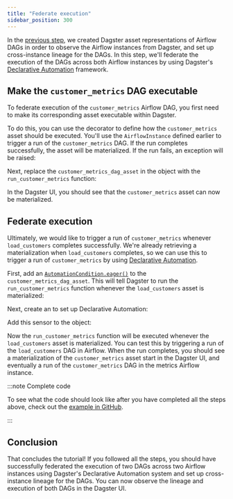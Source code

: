 ```yaml
---
title: "Federate execution"
sidebar_position: 300
---
```


In the [previous step](observe), we created Dagster asset representations of Airflow DAGs in order to observe the Airflow instances from Dagster, and set up cross-instance lineage for the DAGs. In this step, we'll federate the execution of the DAGs across both Airflow instances by using Dagster's [Declarative Automation](/guides/automate/declarative-automation/) framework.

## Make the `customer_metrics` DAG executable

To federate execution of the `customer_metrics` Airflow DAG, you first need to make its corresponding asset executable within Dagster.

To do this, you can use the <PyObject section="assets" module="dagster" object="multi_asset" displayText="@multi_asset" />  decorator to define how the `customer_metrics` asset should be executed. You'll use the `AirflowInstance` defined earlier to trigger a run of the `customer_metrics` DAG. If the run completes successfully, the asset will be materialized. If the run fails, an exception will be raised:

<CodeExample path="airlift-federation-tutorial/snippets/federated_execution.py" startAfter="start_multi_asset" endBefore="end_multi_asset" />

Next, replace the `customer_metrics_dag_asset` in the <PyObject section="definitions" module="dagster" object="Definitions" /> object with the `run_customer_metrics` function:

<CodeExample path="airlift-federation-tutorial/snippets/federated_execution.py" startAfter="start_multi_asset_defs" endBefore="end_multi_asset_defs" />

In the Dagster UI, you should see that the `customer_metrics` asset can now be materialized.

## Federate execution

Ultimately, we would like to trigger a run of `customer_metrics` whenever `load_customers` completes successfully. We're already retrieving a materialization when `load_customers` completes, so we can use this to trigger a run of `customer_metrics` by using [Declarative Automation](/guides/automate/declarative-automation/).

First, add an [`AutomationCondition.eager()`](/api/python-api/assets#dagster.AutomationCondition.eager) to the `customer_metrics_dag_asset`. This will tell Dagster to run the `run_customer_metrics` function whenever the `load_customers` asset is materialized:

<CodeExample path="airlift-federation-tutorial/snippets/federated_execution.py" startAfter="start_eager" endBefore="end_eager" />

Next, create an <PyObject section="assets" module="dagster" object="AutomationConditionSensorDefinition" /> to set up Declarative Automation:

<CodeExample path="airlift-federation-tutorial/snippets/federated_execution.py" startAfter="start_automation_sensor" endBefore="end_automation_sensor" />

Add this sensor to the <PyObject section="definitions" module="dagster" object="Definitions" /> object:

<CodeExample path="airlift-federation-tutorial/snippets/federated_execution.py" startAfter="start_complete_defs" endBefore="end_complete_defs" />

Now the `run_customer_metrics` function will be executed whenever the `load_customers` asset is materialized. You can test this by triggering a run of the `load_customers` DAG in Airflow. When the run completes, you should see a materialization of the `customer_metrics` asset start in the Dagster UI, and eventually a run of the `customer_metrics` DAG in the metrics Airflow instance.

:::note Complete code

To see what the code should look like after you have completed all the steps above, check out the [example in GitHub](https://github.com/dagster-io/dagster/blob/master/examples/airlift-federation-tutorial/airlift_federation_tutorial/dagster_defs/stages/executable_and_da.py).

:::

## Conclusion

That concludes the tutorial! If you followed all the steps, you should have successfully federated the execution of two DAGs across two Airflow instances using Dagster's Declarative Automation system and set up cross-instance lineage for the DAGs. You can now observe the lineage and execution of both DAGs in the Dagster UI.
